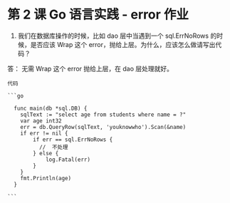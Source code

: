 # 第 2 课 Go 语言实践 - error 作业


1. 我们在数据库操作的时候，比如 dao 层中当遇到一个 sql.ErrNoRows 的时候，是否应该 Wrap 这个 error，抛给上层。为什么，应该怎么做请写出代码？


答：
    无需 Wrap 这个 error 抛给上层，在 dao 层处理就好。

    代码

    ```go

      func main(db *sql.DB) {
        sqlText := "select age from students where name = ?"
        var age int32
        err = db.QueryRow(sqlText, 'youknowwho').Scan(&name)
        if err != nil {
            if err == sql.ErrNoRows {
              //  不处理
            } else {
                log.Fatal(err)
            }
        }
        fmt.Println(age)
      }

    ```

